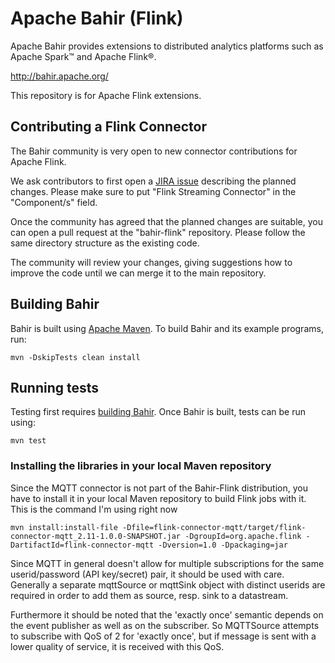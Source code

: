 # Apache Bahir (Flink)

Apache Bahir provides extensions to distributed analytics platforms such as Apache Spark™ and Apache Flink®.

<http://bahir.apache.org/>


This repository is for Apache Flink extensions.

## Contributing a Flink Connector

The Bahir community is very open to new connector contributions for Apache Flink.

We ask contributors to first open a [JIRA issue](http://issues.apache.org/jira/browse/BAHIR) describing the planned changes. Please make sure to put "Flink Streaming Connector" in the "Component/s" field.

Once the community has agreed that the planned changes are suitable, you can open a pull request at the "bahir-flink" repository.
Please follow the same directory structure as the existing code.

The community will review your changes, giving suggestions how to improve the code until we can merge it to the main repository.



## Building Bahir

Bahir is built using [Apache Maven](http://maven.apache.org/).
To build Bahir and its example programs, run:

    mvn -DskipTests clean install

## Running tests

Testing first requires [building Bahir](#building-bahir). Once Bahir is built, tests
can be run using:

    mvn test

### Installing the libraries in your local Maven repository

Since the MQTT connector is not part of the Bahir-Flink distribution, you have to install it in your local Maven repository to build Flink jobs with it.
This is the command I'm using right now

    mvn install:install-file -Dfile=flink-connector-mqtt/target/flink-connector-mqtt_2.11-1.0.0-SNAPSHOT.jar -DgroupId=org.apache.flink -DartifactId=flink-connector-mqtt -Dversion=1.0 -Dpackaging=jar

Since MQTT in general doesn't allow for multiple subscriptions for the same userid/password (API key/secret) pair, it should be used with care. Generally a separate mqttSource or mqttSink object with distinct userids are required in order to add them as source, resp. sink to a datastream.

Furthermore it should be noted that the 'exactly once' semantic depends on the event publisher as well as on the subscriber. So MQTTSource attempts to subscribe with QoS of 2 for 'exactly once', but if message is sent with a lower quality of service, it is received with this QoS.
